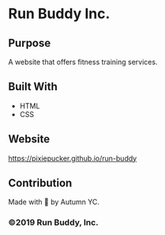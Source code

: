 # Run Buddy Inc.

## Purpose
A website that offers fitness training services.

## Built With
* HTML
* CSS

## Website
https://pixiepucker.github.io/run-buddy

## Contribution
Made with 🖤 by Autumn YC.

### ©️2019 Run Buddy, Inc.
